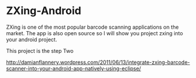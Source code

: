 ZXing-Android
=============

ZXing is one of the most popular barcode scanning applications on the market. 
The app is also open source so I will show you project zxing into your android project.

This project is the step Two

http://damianflannery.wordpress.com/2011/06/13/integrate-zxing-barcode-scanner-into-your-android-app-natively-using-eclipse/


